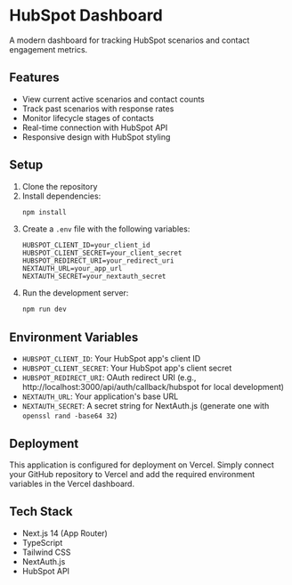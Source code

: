 # HubSpot Dashboard

A modern dashboard for tracking HubSpot scenarios and contact engagement metrics.

## Features

- View current active scenarios and contact counts
- Track past scenarios with response rates
- Monitor lifecycle stages of contacts
- Real-time connection with HubSpot API
- Responsive design with HubSpot styling

## Setup

1. Clone the repository
2. Install dependencies:
   ```bash
   npm install
   ```
3. Create a `.env` file with the following variables:
   ```
   HUBSPOT_CLIENT_ID=your_client_id
   HUBSPOT_CLIENT_SECRET=your_client_secret
   HUBSPOT_REDIRECT_URI=your_redirect_uri
   NEXTAUTH_URL=your_app_url
   NEXTAUTH_SECRET=your_nextauth_secret
   ```
4. Run the development server:
   ```bash
   npm run dev
   ```

## Environment Variables

- `HUBSPOT_CLIENT_ID`: Your HubSpot app's client ID
- `HUBSPOT_CLIENT_SECRET`: Your HubSpot app's client secret
- `HUBSPOT_REDIRECT_URI`: OAuth redirect URI (e.g., http://localhost:3000/api/auth/callback/hubspot for local development)
- `NEXTAUTH_URL`: Your application's base URL
- `NEXTAUTH_SECRET`: A secret string for NextAuth.js (generate one with `openssl rand -base64 32`)

## Deployment

This application is configured for deployment on Vercel. Simply connect your GitHub repository to Vercel and add the required environment variables in the Vercel dashboard.

## Tech Stack

- Next.js 14 (App Router)
- TypeScript
- Tailwind CSS
- NextAuth.js
- HubSpot API
